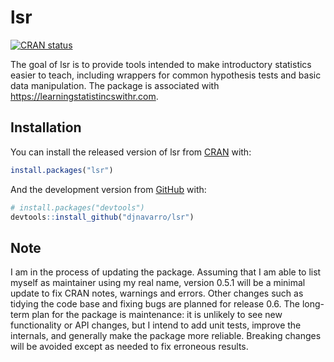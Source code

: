 
<!-- README.md is generated from README.Rmd. Please edit that file -->

# lsr

<!-- badges: start -->

[![CRAN
status](https://www.r-pkg.org/badges/version/lsr)](https://CRAN.R-project.org/package=lsr)
<!-- badges: end -->

The goal of lsr is to provide tools intended to make introductory
statistics easier to teach, including wrappers for common hypothesis
tests and basic data manipulation. The package is associated with
<https://learningstatistincswithr.com>.

## Installation

You can install the released version of lsr from
[CRAN](https://CRAN.R-project.org) with:

``` r
install.packages("lsr")
```

And the development version from [GitHub](https://github.com/) with:

``` r
# install.packages("devtools")
devtools::install_github("djnavarro/lsr")
```

## Note

I am in the process of updating the package. Assuming that I am able to
list myself as maintainer using my real name, version 0.5.1 will be a
minimal update to fix CRAN notes, warnings and errors. Other changes
such as tidying the code base and fixing bugs are planned for release
0.6. The long-term plan for the package is maintenance: it is unlikely
to see new functionality or API changes, but I intend to add unit tests,
improve the internals, and generally make the package more reliable.
Breaking changes will be avoided except as needed to fix erroneous
results.
